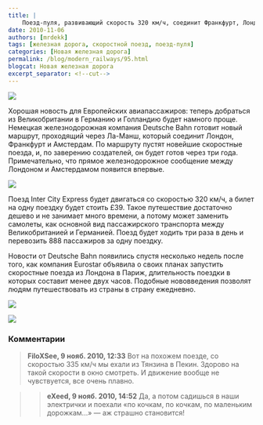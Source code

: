 ```yaml
---
title: |
    Поезд-пуля, развивающий скорость 320 км/ч, соединит Франкфурт, Лондон и Амстердам
date: 2010-11-06
authors: [mrdekk]
tags: [железная дорога, скоростной поезд, поезд-пуля]
categories: [Новая железная дорога]
permalink: /blog/modern_railways/95.html
blogcat: Новая железная дорога
excerpt_separator: <!--cut-->
---
```



![](http://itw66.ru/uploads/images/00/00/01/2010/11/06/9db92a.jpg)


Хорошая новость для Европейских авиапассажиров: теперь добраться из Великобритании в Германию и Голландию будет намного проще. Немецкая железнодорожная компания Deutsche Bahn готовит новый маршрут, проходящий через Ла-Манш, который соединит Лондон, Франкфурт и Амстердам. По маршруту пустят новейшие скоростные поезда, и, по заверению создателей, он будет готов через три года. Примечательно, что прямое железнодорожное сообщение между Лондоном и Амстердамом появится впервые.


<!--cut-->



![](http://itw66.ru/uploads/images/00/00/01/2010/11/06/e14fc1.jpg)


Поезд Inter City Express будет двигаться со скоростью 320 км/ч, а билет на одну поездку будет стоить £39. Такое путешествие достаточно дешево и не занимает много времени, а потому может заменить самолеты, как основной вид пассажирского транспорта между Великобританией и Германией. Поезд будет ходить три раза в день и перевозить 888 пассажиров за одну поездку.

Новости от Deutsche Bahn появились спустя несколько недель после того, как компания Eurostar объявила о своих планах запустить скоростные поезда из Лондона в Париж, длительность поездки в которых составит менее двух часов. Подобные нововведения позволят людям путешествовать из страны в страну ежедневно.


![](http://itw66.ru/uploads/images/00/00/01/2010/11/06/e3c6b2.jpg)


![](http://itw66.ru/uploads/images/00/00/01/2010/11/06/1082c6.jpg)


### Комментарии

> **FiloXSee, 9 нояб. 2010, 12:33**
> Вот на похожем поезде, со скоростью 335 км/ч мы ехали из Тянзина в Пекин. Здорово на такой скорости в окно смотреть. И движение вообще не чувствуется, все очень плавно.

>> **eXeed, 9 нояб. 2010, 14:52**
>> Да, а потом садишься в наши электрички и поехали «по кочкам, по кочкам, по маленьким дорожкам...» — аж страшно становится!
